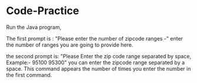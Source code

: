 # Code-Practice

Run the Java program, 

The first prompt is :
"Please enter the number of zipcode ranges -"
enter the number of ranges you are going to provide here.

the second prompt is:
"Please Enter the zip code range separated by space, Example:- 95100 95300"
you can enter the zipcode range separated by a space. This command appears the number of times you enter the number in the first command.

